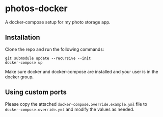 # photos-docker

A docker-compose setup for my photo storage app.

## Installation

Clone the repo and run the following commands:

```
git submodule update --recursive --init
docker-compose up
```

Make sure docker and docker-compose are installed and your user is in the docker group.

## Using custom ports

Please copy the attached `docker-compose.override.example.yml` file to `docker-compose.override.yml` and modify the values as needed.